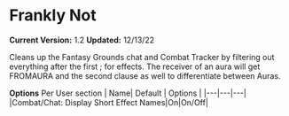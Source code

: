 # Frankly Not

**Current Version:** 1.2
**Updated:** 12/13/22

Cleans up the Fantasy Grounds chat and Combat Tracker by filtering out everything after the first ; for effects. The receiver of an aura will get FROMAURA and the second clause as well to differentiate between Auras.

**Options**
Per User section
| Name| Default | Options |
|---|---|---|
|Combat/Chat: Display Short Effect Names|On|On/Off|